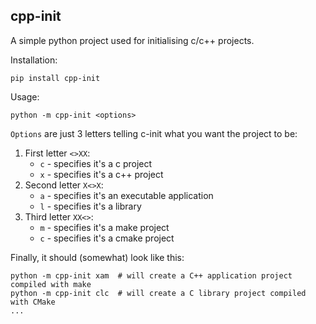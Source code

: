 ## cpp-init

A simple python project used for initialising c/c++ projects.

Installation:
```
pip install cpp-init
```

Usage:
```
python -m cpp-init <options>
```

`Options` are just 3 letters telling c-init what you want the project to be:
1. First letter `<>XX`:
	- `c` - specifies it's a c project
	- `x` - specifies it's a c++ project
2. Second letter `X<>X`:
	- `a` - specifies it's an executable application
	- `l` - specifies it's a library
3. Third letter `XX<>`:
	- `m` - specifies it's a make project
	- `c` - specifies it's a cmake project

Finally, it should (somewhat) look like this:
```
python -m cpp-init xam  # will create a C++ application project compiled with make 
python -m cpp-init clc  # will create a C library project compiled with CMake
...
```
